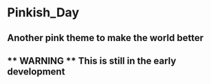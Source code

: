 # Pinkish_Day

## Another pink theme to make the world better

## ** WARNING ** This is still in the early development
